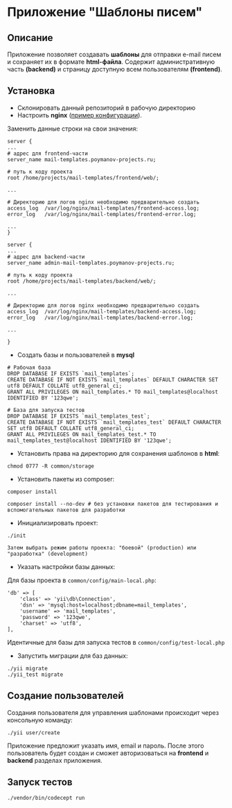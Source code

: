# Приложение "Шаблоны писем"

## Описание

Приложение позволяет создавать **шаблоны** для отправки e-mail писем и сохраняет их в формате **html-файла**.
Содержит административную часть **(backend)** и страницу доступную всем пользователям **(frontend)**.

## Установка

- Склонировать данный репозиторий в рабочую директорию
- Настроить **nginx** ([пример конфигурации](/)).

Заменить данные строки на свои значения:

```
server {
...
# адрес для frontend-части
server_name mail-templates.poymanov-projects.ru;

# путь к коду проекта
root /home/projects/mail-templates/frontend/web/;

...

# Директорию для логов nginx необходимо предварительно создать
access_log  /var/log/nginx/mail-templates/frontend-access.log;
error_log   /var/log/nginx/mail-templates/frontend-error.log;

...
}

server {
...
# адрес для backend-части
server_name admin-mail-templates.poymanov-projects.ru;

# путь к коду проекта
root /home/projects/mail-templates/backend/web/;

...

# Директорию для логов nginx необходимо предварительно создать
access_log  /var/log/nginx/mail-templates/backend-access.log;
error_log   /var/log/nginx/mail-templates/backend-error.log;

...

}
```
- Создать базы и пользователей в **mysql**
```
# Рабочая база
DROP DATABASE IF EXISTS `mail_templates`;
CREATE DATABASE IF NOT EXISTS `mail_templates` DEFAULT CHARACTER SET utf8 DEFAULT COLLATE utf8_general_ci;
GRANT ALL PRIVILEGES ON mail_templates.* TO mail_templates@localhost IDENTIFIED BY '123qwe';

# База для запуска тестов
DROP DATABASE IF EXISTS `mail_templates_test`;
CREATE DATABASE IF NOT EXISTS `mail_templates_test` DEFAULT CHARACTER SET utf8 DEFAULT COLLATE utf8_general_ci;
GRANT ALL PRIVILEGES ON mail_templates_test.* TO mail_templates_test@localhost IDENTIFIED BY '123qwe';
```
- Установить права на директорию для сохранения шаблонов в **html**:
```
chmod 0777 -R common/storage
```
- Установить пакеты из composer:
```
composer install

composer install --no-dev # без установки пакетов для тестирования и вспомогательных пакетов для разработки

```

- Инициализировать проект:
```
./init

Затем выбрать режим работы проекта: "боевой" (production) или "разработка" (development)
```

- Указать настройки базы данных:

Для базы проекта в `common/config/main-local.php`:
```
'db' => [
    'class' => 'yii\db\Connection',
    'dsn' => 'mysql:host=localhost;dbname=mail_templates',
    'username' => 'mail_templates',
    'password' => '123qwe',
    'charset' => 'utf8',
],
```

Идентичные для базы для запуска тестов в `common/config/test-local.php`

- Запустить миграции для баз данных:

```
./yii migrate
./yii_test migrate
```

## Создание пользователей

Создания пользователя для управления шаблонами происходит через консольную команду:
```
./yii user/create
```

Приложение предложит указать имя, email и пароль. 
После этого пользователь будет создан и сможет авторизоваться на **frontend** и **backend** разделах приложения.

## Запуск тестов

```
./vendor/bin/codecept run
```
